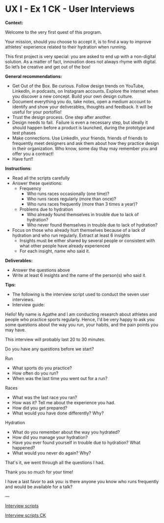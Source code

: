 # UX I - Ex 1 CK - User Interviews

**Context:** 

Welcome to the very first quest of this program. 

Your mission, should you choose to accept it, is to find a way to improve athletes’ experience related to their hydration when running. 

This first project is very special: you are asked to end up with a non-digital solution. As a matter of fact, innovation does not always rhyme with digital. So let’s be creative and get out of the box! 

**General recommendations:** 

- Get Out of the Box. Be curious. Follow design trends on YouTube, LinkedIn, in podcasts, on Instagram accounts. Explore the internet when you discover a new concept. Build your own design culture.
- Document everything you do, take notes, open a medium account to identify and show your deliverables, thoughts and feedback. It will be useful for your portoflio!
- Trust the design process. One step after another.
- Design needs to fail. 
Failure is even a necessary step, but ideally it should happen before a product is launched, during the prototype and test phases
- Make connections. Use LinkedIn, your friends, friends of friends to frequently meet designers and ask them about how they practice design in their organization. Who know, some day thay may remember you and offer you a contract!
- Have fun!!

**Instructions:** 

- Read all the scripts carefully
- Answer these questions:
    - Frequency
        - Who runs races occasionally (one time)?
        - Who runs races regularly (more than once)?
        - Who runs races frequently (more than 3 times a year)?
    - Problems due to hydration
        - Who already found themselves in trouble due to lack of hydration?
        - Who never found themselves in trouble due to lack of hydration?
- Focus on those who already hurt themselves because of a lack of hydration and who run regularly. Extract at least 6 insights
    - Insights must be either shared by several people or consistent with what other people have already experienced
    - For each insight, name who said it.

**Deliverables:** 

- Answer the questions above
- Write at least 6 insights and the name of the person(s) who said it.
    
     
    

**Tips:** 

- The following is the interview script used to conduct the seven user interviews.
- Interview guide:

Hello! My name is Agathe and I am conducting research about athletes and people who practice sports regularly. Hence, I'd be very happy to ask you some questions about the way you run, your habits, and the pain points you may have. 

This interview will probably last 20 to 30 minutes. 

Do you have any questions before we start? 

Run

- What sports do you practice?
- How often do you run?
- When was the last time you went out for a run?

Races

- What was the last race you ran?
- How was it? Tell me about the experience you had.
- How did you get prepared?
- What would you have done differently? Why?

Hydration

- What do you remember about the way you hydrated?
- How did you manage your hydration?
- Have you ever found yourself in trouble due to hydration? What happened?
- What would you never do again? Why?

That's it, we went through all the questions I had. 

Thank you so much for your time!

I have a last favor to ask you: is there anyone you know who runs frequently and would be available for a talk?

—

[Interview scripts](UX%20I%20-%20Ex%20%20b8852/Interview%20%20ec8fd.md)

[Interview scripts CK](UX%20I%20-%20Ex%20%20b8852/Interview%20%203360c.md)